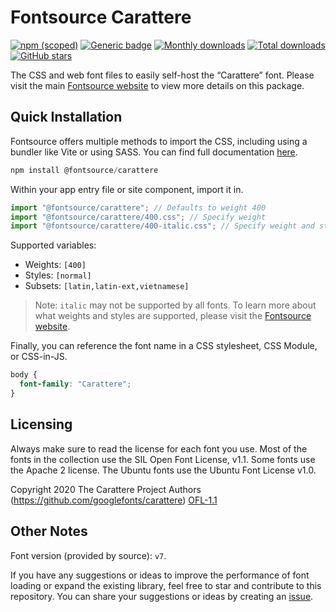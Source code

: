 # Fontsource Carattere

[![npm (scoped)](https://img.shields.io/npm/v/@fontsource/carattere?color=brightgreen)](https://www.npmjs.com/package/@fontsource/carattere) [![Generic badge](https://img.shields.io/badge/fontsource-passing-brightgreen)](https://github.com/fontsource/fontsource) [![Monthly downloads](https://badgen.net/npm/dm/@fontsource/carattere)](https://github.com/fontsource/fontsource) [![Total downloads](https://badgen.net/npm/dt/@fontsource/carattere)](https://github.com/fontsource/fontsource) [![GitHub stars](https://img.shields.io/github/stars/fontsource/fontsource.svg?style=social&label=Star)](https://github.com/fontsource/fontsource/stargazers)

The CSS and web font files to easily self-host the “Carattere” font. Please visit the main [Fontsource website](https://fontsource.org/fonts/carattere) to view more details on this package.

## Quick Installation

Fontsource offers multiple methods to import the CSS, including using a bundler like Vite or using SASS. You can find full documentation [here](https://fontsource.org/docs/getting-started/introduction).

```javascript
npm install @fontsource/carattere
```

Within your app entry file or site component, import it in.

```javascript
import "@fontsource/carattere"; // Defaults to weight 400
import "@fontsource/carattere/400.css"; // Specify weight
import "@fontsource/carattere/400-italic.css"; // Specify weight and style
```

Supported variables:
- Weights: `[400]`
- Styles: `[normal]`
- Subsets: `[latin,latin-ext,vietnamese]`

> Note: `italic` may not be supported by all fonts. To learn more about what weights and styles are supported, please visit the [Fontsource website](https://fontsource.org/fonts/carattere).

Finally, you can reference the font name in a CSS stylesheet, CSS Module, or CSS-in-JS.

```css
body {
  font-family: "Carattere";
}
```

## Licensing
Always make sure to read the license for each font you use. Most of the fonts in the collection use the SIL Open Font License, v1.1. Some fonts use the Apache 2 license. The Ubuntu fonts use the Ubuntu Font License v1.0.

Copyright 2020 The Carattere Project Authors (https://github.com/googlefonts/carattere)
[OFL-1.1](https://openfontlicense.org)

## Other Notes
Font version (provided by source): `v7`.

If you have any suggestions or ideas to improve the performance of font loading or expand the existing library, feel free to star and contribute to this repository. You can share your suggestions or ideas by creating an [issue](https://github.com/fontsource/fontsource/issues).